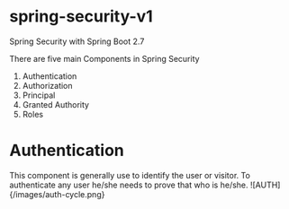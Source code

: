 # spring-security-v1
Spring Security with Spring Boot 2.7

There are five main Components in Spring Security

1. Authentication
2. Authorization
3. Principal
4. Granted Authority
5. Roles

  # Authentication 
  This component is generally use to identify the user or visitor. To authenticate any user he/she needs to prove that who is he/she.
![AUTH]{/images/auth-cycle.png}